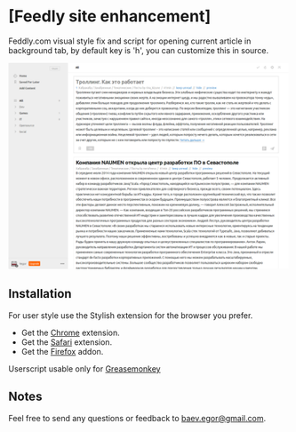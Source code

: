 # [Feedly site enhancement]

Feddly.com visual style fix and script for opening current article in background tab, by default key is 'h', you can customize this in source.

![AOL Reader screenshot](feedly_screenshot.png?raw=true)

## Installation
For user style use the Stylish extension for the browser you prefer.
 * Get the [Chrome][2] extension.
 * Get the [Safari][3] extension.
 * Get the [Firefox][4] addon.

Userscript usable only for [Greasemonkey][5]

## Notes
Feel free to send any questions or feedback to [baev.egor@gmail.com][1].


[1]: mailto:baev.egor@gmail.com "Email Yegor Bayev"
[2]: https://chrome.google.com/webstore/detail/stylish/fjnbnpbmkenffdnngjfgmeleoegfcffe "Stylish for Chrome"
[3]: http://sobolev.us/stylish/ "Stylish for Safari"
[4]: https://addons.mozilla.org/fr/firefox/addon/stylish/ "Stylish for Firefox"
[5]: https://addons.mozilla.org/firefox/addon/greasemonkey/ "Greasemonkey for Firefox"
